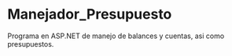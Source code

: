 # Manejador_Presupuesto
Programa en ASP.NET de manejo de balances y cuentas, asi como presupuestos.
